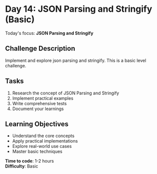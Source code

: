 # Day 14: JSON Parsing and Stringify (Basic)

Today's focus: **JSON Parsing and Stringify**

## Challenge Description
Implement and explore json parsing and stringify. This is a basic level challenge.

## Tasks
1. Research the concept of JSON Parsing and Stringify
2. Implement practical examples
3. Write comprehensive tests
4. Document your learnings

## Learning Objectives
- Understand the core concepts
- Apply practical implementations
- Explore real-world use cases
- Master basic techniques

**Time to code**: 1-2 hours  
**Difficulty**: Basic